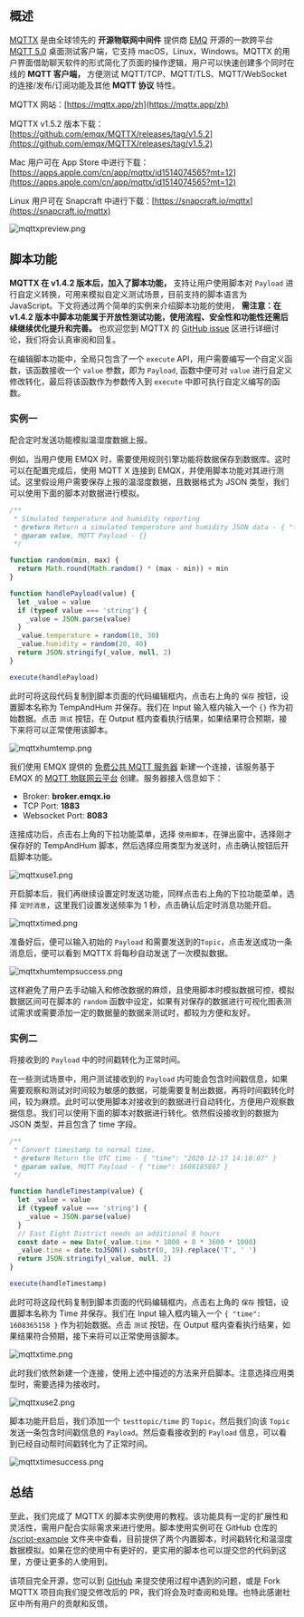 ## 概述

[MQTTX](https://mqttx.app/zh) 是由全球领先的 **开源物联网中间件** 提供商 [EMQ](https://www.emqx.com/zh) 开源的一款跨平台 [MQTT 5.0](https://www.emqx.com/zh/mqtt/mqtt5) 桌面测试客户端，它支持 macOS，Linux，Windows。MQTTX 的用户界面借助聊天软件的形式简化了页面的操作逻辑，用户可以快速创建多个同时在线的 **MQTT 客户端，** 方便测试 MQTT/TCP、MQTT/TLS、MQTT/WebSocket  的连接/发布/订阅功能及其他 **MQTT 协议** 特性。

MQTTX 网站：[https://mqttx.app/zh](https://mqttx.app/zh)

MQTTX v1.5.2 版本下载：[https://github.com/emqx/MQTTX/releases/tag/v1.5.2](https://github.com/emqx/MQTTX/releases/tag/v1.5.2)

Mac 用户可在 App Store 中进行下载：[https://apps.apple.com/cn/app/mqttx/id1514074565?mt=12](https://apps.apple.com/cn/app/mqttx/id1514074565?mt=12)

Linux 用户可在 Snapcraft 中进行下载：[https://snapcraft.io/mqttx](https://snapcraft.io/mqttx)

![mqttxpreview.png](https://assets.emqx.com/images/fdeeaa3093e114157fdbf46fd18bcd32.png)

## 脚本功能

**MQTTX 在 v1.4.2 版本后，加入了脚本功能，** 支持让用户使用脚本对 `Payload` 进行自定义转换，可用来模拟自定义测试场景，目前支持的脚本语言为 JavaScript。下文将通过两个简单的实例来介绍脚本功能的使用， **需注意：在 v1.4.2 版本中脚本功能属于开放性测试功能，使用流程、安全性和功能性还需后续继续优化提升和完善。** 也欢迎您到 MQTTX 的 [GitHub issue](https://github.com/emqx/MQTTX/issues) 区进行详细讨论，我们将会认真审阅和回复。

在编辑脚本功能中，全局只包含了一个 `execute` API，用户需要编写一个自定义函数，该函数接收一个 `value` 参数，即为 `Payload`, 函数中便可对 `value` 进行自定义修改转化，最后将该函数作为参数传入到 `execute` 中即可执行自定义编写的函数。

### 实例一

配合定时发送功能模拟温湿度数据上报。

例如，当用户使用 EMQX 时，需要使用规则引擎功能将数据保存到数据库。这时可以在配置完成后，使用 MQTT  X 连接到 EMQX，并使用脚本功能对其进行测试。这里假设用户需要保存上报的温湿度数据，且数据格式为 JSON 类型，我们可以使用下面的脚本对数据进行模拟。

```javascript
/**
 * Simulated temperature and humidity reporting
 * @return Return a simulated temperature and humidity JSON data - { "temperature": 23, "humidity": 40 }
 * @param value, MQTT Payload - {}
 */

function random(min, max) {
  return Math.round(Math.random() * (max - min)) + min
}

function handlePayload(value) {
  let _value = value
  if (typeof value === 'string') {
    _value = JSON.parse(value)
  }
  _value.temperature = random(10, 30)
  _value.humidity = random(20, 40)
  return JSON.stringify(_value, null, 2)
}

execute(handlePayload)
```

此时可将这段代码复制到脚本页面的代码编辑框内，点击右上角的 `保存` 按钮，设置脚本名称为 TempAndHum 并保存。我们在 Input 输入框内输入一个 `{}` 作为初始数据。点击 `测试` 按钮，在 Output 框内查看执行结果，如果结果符合预期，接下来将可以正常使用该脚本。

![mqttxhumtemp.png](https://assets.emqx.com/images/e8c56a968c89ae76bb6fb684ca73027b.png)

我们使用 EMQX 提供的 [免费公共 MQTT 服务器](https://www.emqx.com/zh/mqtt/public-mqtt5-broker) 新建一个连接，该服务基于 EMQX 的 [MQTT 物联网云平台](https://www.emqx.com/zh/cloud) 创建。服务器接入信息如下：

- Broker: **broker.emqx.io**
- TCP Port: **1883**
- Websocket Port: **8083**

连接成功后，点击右上角的下拉功能菜单，选择 `使用脚本`，在弹出窗中，选择刚才保存好的 TempAndHum 脚本，然后选择应用类型为发送时，点击确认按钮后开启脚本功能。

![mqttxuse1.png](https://assets.emqx.com/images/0cdc5685eec2832049534beaf258fa57.png)

开启脚本后，我们再继续设置定时发送功能，同样点击右上角的下拉功能菜单，选择 `定时消息`，这里我们设置发送频率为 1 秒，点击确认后定时消息功能开启。

![mqttxtimed.png](https://assets.emqx.com/images/8cf5eaf54e3ab5596c03500012463cd7.png)

准备好后，便可以输入初始的 `Payload` 和需要发送到的`Topic`，点击发送成功一条消息后，便可以看到 MQTTX 将每秒自动发送了一次模拟数据。

![mqttxhumtempsuccess.png](https://assets.emqx.com/images/695bfda6171514106492d3543d884686.png)

这样避免了用户去手动输入和修改数据的麻烦，且使用脚本时模拟数据可控，模拟数据区间可在脚本的 `random` 函数中设定，如果有对保存的数据进行可视化图表测试需求或需要添加一定的数据量的数据来测试时，都较为方便和友好。

### 实例二

将接收到的 `Payload` 中的时间戳转化为正常时间。

在一些测试场景中，用户测试接收到的 `Payload` 内可能会包含时间戳信息，如果需要观察和测试对时间较为敏感的数据，可能需要复制出数据，再将时间戳转化时间，较为麻烦。此时可以使用脚本对接收到的数据进行自动转化，方便用户观察数据信息。我们可以使用下面的脚本对数据进行转化。依然假设接收到的数据为 JSON 类型，并且包含了 time 字段。

```javascript
/**
 * Convert timestamp to normal time.
 * @return Return the UTC time - { "time": "2020-12-17 14:18:07" }
 * @param value, MQTT Payload - { "time": 1608185887 }
 */

function handleTimestamp(value) {
  let _value = value
  if (typeof value === 'string') {
    _value = JSON.parse(value)
  }
  // East Eight District needs an additional 8 hours
  const date = new Date(_value.time * 1000 + 8 * 3600 * 1000)
  _value.time = date.toJSON().substr(0, 19).replace('T', ' ')
  return JSON.stringify(_value, null, 2)
}

execute(handleTimestamp)
```

此时可将这段代码复制到脚本页面的代码编辑框内，点击右上角的 `保存` 按钮，设置脚本名称为 Time 并保存。我们在 Input 输入框内输入一个 `{ "time": 1608365158 }` 作为初始数据。点击 `测试` 按钮，在 Output 框内查看执行结果，如果结果符合预期，接下来将可以正常使用该脚本。

![mqttxtime.png](https://assets.emqx.com/images/145b3c4b24a42bd52f44923fb0e272f9.png)

此时我们依然新建一个连接，使用上述中描述的方法来开启脚本。注意选择应用类型时，需要选择为接收时。

![mqttxuse2.png](https://assets.emqx.com/images/0d3d705ee8a79eecb483cb30ecd15c71.png)

脚本功能开启后，我们添加一个 `testtopic/time` 的 `Topic`，然后我们向该 `Topic` 发送一条包含时间戳信息的 `Payload`。然后查看接收到的 `Payload` 信息，可以看到已经自动帮时间戳转化为了正常时间。

![mqttxtimesuccess.png](https://assets.emqx.com/images/eee40a6a899c8c9912ee55ae9efbd56b.png)

## 总结

至此，我们完成了 MQTTX 的脚本实例使用的教程。该功能具有一定的扩展性和灵活性，需用户配合实际需求来进行使用。脚本使用实例可在 GitHub 仓库的 [/script-example](https://github.com/emqx/MQTTX/tree/main/scripts-example) 文件夹中查看，目前提供了两个内置脚本，时间戳转化和温湿度数据模拟。如果在您的使用中有更好的，更实用的脚本也可以提交您的代码到这里，方便让更多的人使用到。

该项目完全开源，您可以到 [GitHub](https://github.com/emqx/MQTTX/issues?q=is%3Aissue+is%3Aopen+sort%3Aupdated-desc) 来提交使用过程中遇到的问题，或是 Fork MQTTX 项目向我们提交修改后的 PR，我们将会及时查阅和处理。也特此感谢社区中所有用户的贡献和反馈。
